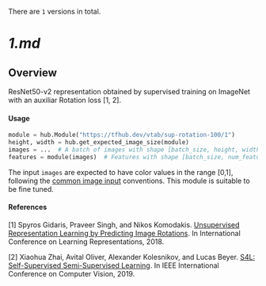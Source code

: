 There are `1` versions in total.

# _1.md_
## Overview
ResNet50-v2 representation obtained by supervised training on ImageNet with
an auxiliar Rotation loss [1, 2].

#### Usage

```python
module = hub.Module("https://tfhub.dev/vtab/sup-rotation-100/1")
height, width = hub.get_expected_image_size(module)
images = ...  # A batch of images with shape [batch_size, height, width, 3].
features = module(images)  # Features with shape [batch_size, num_features].
```

The input `images` are expected to have color values in the range [0,1], following
the [common image input](https://www.tensorflow.org/hub/common_signatures/images#input) conventions.
This module is suitable to be fine tuned.

#### References
[1] Spyros Gidaris, Praveer Singh, and Nikos Komodakis.
[Unsupervised Representation Learning by Predicting Image Rotations](https://openreview.net/forum?id=S1v4N2l0-).
In International Conference on Learning Representations, 2018.

[2] Xiaohua Zhai, Avital Oliver, Alexander Kolesnikov, and Lucas Beyer.
[S4L: Self-Supervised Semi-Supervised Learning](https://arxiv.org/pdf/1905.03670.pdf).
In IEEE International Conference on Computer Vision, 2019.